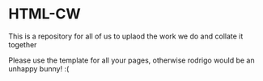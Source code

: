 # HTML-CW
This is a repository for all of us to uplaod the work we do and collate it together



Please use the template for all your pages, otherwise rodrigo would be an unhappy bunny! :(
